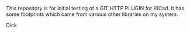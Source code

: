 
This repository is for initial testing of a GIT HTTP PLUGIN for KiCad.
It has some footprints which came from various other libraries on my system.

Dick


